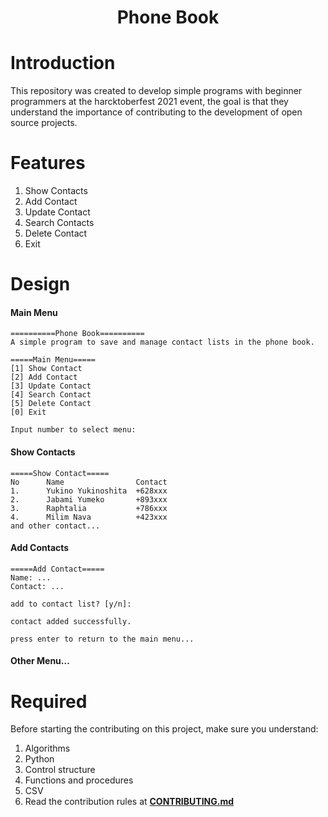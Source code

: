 <h1 align='center'>
    Phone Book
</h1>

# Introduction
This repository was created to develop simple programs with beginner programmers at the harcktoberfest 2021 event, the goal is that they understand the importance of contributing to the development of open source projects.

# Features
1. Show Contacts
2. Add Contact
3. Update Contact
4. Search Contacts
5. Delete Contact
6. Exit

# Design
#### Main Menu
```
==========Phone Book==========
A simple program to save and manage contact lists in the phone book. 

=====Main Menu=====
[1] Show Contact
[2] Add Contact
[3] Update Contact
[4] Search Contact
[5] Delete Contact
[0] Exit

Input number to select menu:
```

#### Show Contacts
```
=====Show Contact=====
No      Name                Contact
1.      Yukino Yukinoshita  +628xxx
2.      Jabami Yumeko       +893xxx
3.      Raphtalia           +786xxx
4.      Milim Nava          +423xxx
and other contact...
```

#### Add Contacts
```
=====Add Contact=====
Name: ...
Contact: ...

add to contact list? [y/n]:

contact added successfully.

press enter to return to the main menu...
```

#### Other Menu...

# Required
Before starting the contributing on this project, make sure you understand:
1. Algorithms
2. Python
3. Control structure
4. Functions and procedures
5. CSV
8. Read the contribution rules at **[CONTRIBUTING.md](https://github.com/CycloneDevID/Phone-Book/blob/main/CONTRIBUTING.md)**
